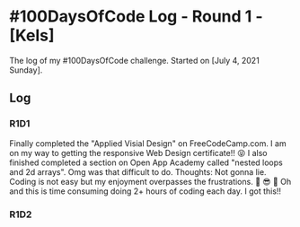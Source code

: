 # #100DaysOfCode Log - Round 1 - [Kels]

The log of my #100DaysOfCode challenge. Started on [July 4, 2021 Sunday].

## Log

### R1D1 
Finally completed the "Applied Visial Design" on FreeCodeCamp.com. I am on my way to getting the responsive Web Design certificate!! :stuck_out_tongue_closed_eyes: I also finished completed a section on Open App Academy called "nested loops and 2d arrays". Omg was that difficult to do. 
Thoughts: Not gonna lie. Coding is not easy but my enjoyment overpasses the frustrations. :muscle: :sunglasses: :brain: Oh and this is time consuming doing 2+ hours of coding each day. I got this!!

### R1D2
